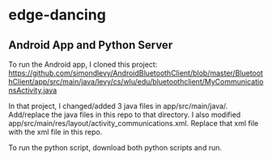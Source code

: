 # edge-dancing

## Android App and Python Server
To run the Android app, I cloned this project: https://github.com/simondlevy/AndroidBluetoothClient/blob/master/BluetoothClient/app/src/main/java/levy/cs/wlu/edu/bluetoothclient/MyCommunicationsActivity.java 

In that project, I changed/added 3 java files in app/src/main/java/. Add/replace the java files in this repo to that directory. I also modified app/src/main/res/layout/activity_communications.xml. Replace that xml file with the xml file in this repo. 

To run the python script, download both python scripts and run. 
